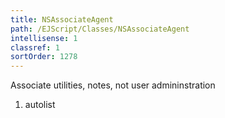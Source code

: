 ```yaml
---
title: NSAssociateAgent
path: /EJScript/Classes/NSAssociateAgent
intellisense: 1
classref: 1
sortOrder: 1278
---
```



Associate utilities, notes, not user admininstration




1. autolist

